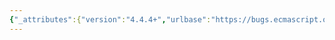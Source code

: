 ```yaml
---
{"_attributes":{"version":"4.4.4+","urlbase":"https://bugs.ecmascript.org/","maintainer":"dherman@mozilla.com"},"bug":{"bug_id":2894,"creation_ts":"2014-05-27 08:49:00 -0700","short_desc":"9.4.1.4 BoundFunctionClone: Remove step 2","delta_ts":"2014-07-18 23:26:27 -0700","product":"Draft for 6th Edition","component":"editorial issue","version":"Rev 25: May 22, 2014 Draft","rep_platform":"All","op_sys":"All","bug_status":"RESOLVED","resolution":"FIXED","priority":"Normal","bug_severity":"normal","everconfirmed":true,"reporter":{"uid":"andrebargull","name":"André Bargull"},"assigned_to":{"uid":"allen","name":"Allen Wirfs-Brock"},"long_desc":[{"commentid":8639,"comment_count":0,"who":{"uid":"andrebargull","name":"André Bargull"},"bug_when":"2014-05-27 08:49:01 -0700","thetext":"9.4.1.4 BoundFunctionClone ( function ) Abstract Operation.\n\nRemove step 2, copy-paste left over."},{"commentid":9059,"comment_count":1,"who":{"uid":"allen","name":"Allen Wirfs-Brock"},"bug_when":"2014-06-22 17:51:43 -0700","thetext":"fixed in rev26 editor's draft"},{"commentid":9308,"comment_count":2,"who":{"uid":"allen","name":"Allen Wirfs-Brock"},"bug_when":"2014-07-18 23:26:27 -0700","thetext":"in rev26 draft"}]}}
---
```

